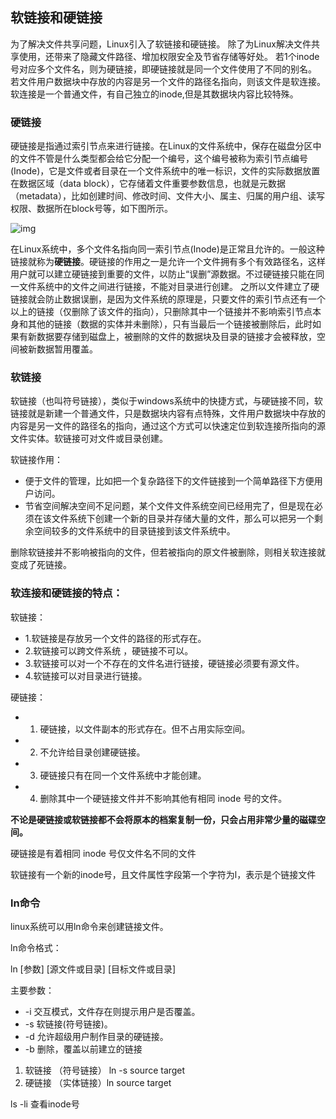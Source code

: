 ## 软链接和硬链接

为了解决文件共享问题，Linux引入了软链接和硬链接。
除了为Linux解决文件共享使用，还带来了隐藏文件路径、增加权限安全及节省存储等好处。
若1个inode号对应多个文件名，则为硬链接，即硬链接就是同一个文件使用了不同的别名。
若文件用户数据块中存放的内容是另一个文件的路径名指向，则该文件是软连接。软连接是一个普通文件，有自己独立的inode,但是其数据块内容比较特殊。

### 硬链接

硬链接是指通过索引节点来进行链接。在Linux的文件系统中，保存在磁盘分区中的文件不管是什么类型都会给它分配一个编号，这个编号被称为索引节点编号(Inode)，它是文件或者目录在一个文件系统中的唯一标识，文件的实际数据放置在数据区域（data block），它存储着文件重要参数信息，也就是元数据 （metadata），比如创建时间、修改时间、文件大小、属主、归属的用户组、读写权限、数据所在block号等，如下图所示。

![img](https://images2018.cnblogs.com/blog/824470/201805/824470-20180531151753197-400006785.png)

在Linux系统中，多个文件名指向同一索引节点(Inode)是正常且允许的。一般这种链接就称为**硬链接**。硬链接的作用之一是允许一个文件拥有多个有效路径名，这样用户就可以建立硬链接到重要的文件，以防止“误删”源数据。不过硬链接只能在同一文件系统中的文件之间进行链接，不能对目录进行创建。
之所以文件建立了硬链接就会防止数据误删，是因为文件系统的原理是，只要文件的索引节点还有一个以上的链接（仅删除了该文件的指向），只删除其中一个链接并不影响索引节点本身和其他的链接（数据的实体并未删除），只有当最后一个链接被删除后，此时如果有新数据要存储到磁盘上，被删除的文件的数据块及目录的链接才会被释放，空间被新数据暂用覆盖。

### 软链接

软链接（也叫符号链接），类似于windows系统中的快捷方式，与硬链接不同，软链接就是新建一个普通文件，只是数据块内容有点特殊，文件用户数据块中存放的内容是另一文件的路径名的指向，通过这个方式可以快速定位到软连接所指向的源文件实体。软链接可对文件或目录创建。

软链接作用：

- 便于文件的管理，比如把一个复杂路径下的文件链接到一个简单路径下方便用户访问。
- 节省空间解决空间不足问题，某个文件文件系统空间已经用完了，但是现在必须在该文件系统下创建一个新的目录并存储大量的文件，那么可以把另一个剩余空间较多的文件系统中的目录链接到该文件系统中。

删除软链接并不影响被指向的文件，但若被指向的原文件被删除，则相关软连接就变成了死链接。

### 软连接和硬链接的特点：

软链接：

- 1.软链接是存放另一个文件的路径的形式存在。
- 2.软链接可以跨文件系统 ，硬链接不可以。
- 3.软链接可以对一个不存在的文件名进行链接，硬链接必须要有源文件。
- 4.软链接可以对目录进行链接。

硬链接：

- 1. 硬链接，以文件副本的形式存在。但不占用实际空间。
- 2. 不允许给目录创建硬链接。
- 3. 硬链接只有在同一个文件系统中才能创建。
- 4. 删除其中一个硬链接文件并不影响其他有相同 inode 号的文件。

**不论是硬链接或软链接都不会将原本的档案复制一份，只会占用非常少量的磁碟空间。**

硬链接是有着相同 inode 号仅文件名不同的文件

软链接有一个新的inode号，且文件属性字段第一个字符为l，表示是个链接文件

### ln命令

linux系统可以用ln命令来创建链接文件。

ln命令格式： 

 ln [参数] [源文件或目录] [目标文件或目录]

主要参数：

- -i 交互模式，文件存在则提示用户是否覆盖。
- -s 软链接(符号链接)。
- -d 允许超级用户制作目录的硬链接。
- -b 删除，覆盖以前建立的链接

1. 软链接 （符号链接） ln -s  source target 
2. 硬链接 （实体链接）ln    source  target

ls -li 查看inode号